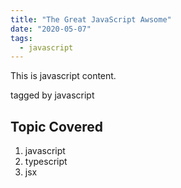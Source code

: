 ```yaml
---
title: "The Great JavaScript Awsome"
date: "2020-05-07"
tags:
  - javascript
---
```


This is javascript content.

tagged by javascript


## Topic Covered

1. javascript
2. typescript
3. jsx